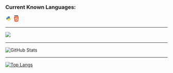 ### Current Known Languages:

<p align="left" dir="auto">
  <code><a target="_blank" rel="noopener noreferrer" href="https://raw.githubusercontent.com/github/explore/main/topics/python/python.png"><img height="20" src="https://raw.githubusercontent.com/github/explore/main/topics/python/python.png" style="max-width: 100%;"></a></code>
  <code><a target="_blank" rel="noopener noreferrer" href="https://raw.githubusercontent.com/github/explore/main/topics/html/html.png"><img height="20" src="https://raw.githubusercontent.com/github/explore/main/topics/html/html.png" style="max-width: 100%;"></a></code>
</p>


  

<!--
**ymophen/ymophen** is a ✨ _special_ ✨ repository because its `README.md` (this file) appears on your GitHub profile.

Here are some ideas to get you started:

- 🔭 I’m currently working on ...
- 🌱 I’m currently learning ...
- 👯 I’m looking to collaborate on ...
- 🤔 I’m looking for help with ...
- 💬 Ask me about ...
- 📫 How to reach me: ...
- 😄 Pronouns: ...
- ⚡ Fun fact: ...
-->

<hr>

<img src="https://discord.c99.nl/widget/theme-1/918336830842232843.png" id="theme1_banner" style="display: inline;">

<hr>

![GitHub Stats](https://github-readme-stats.vercel.app./api?username=Stephen&theme=darkblue)           

<hr>

[![Top Langs](https://github-readme-stats.vercel.app/api/top-langs/?username=ymophen&layout=compact)](https://github.com/ymophen/github-readme-stats)
